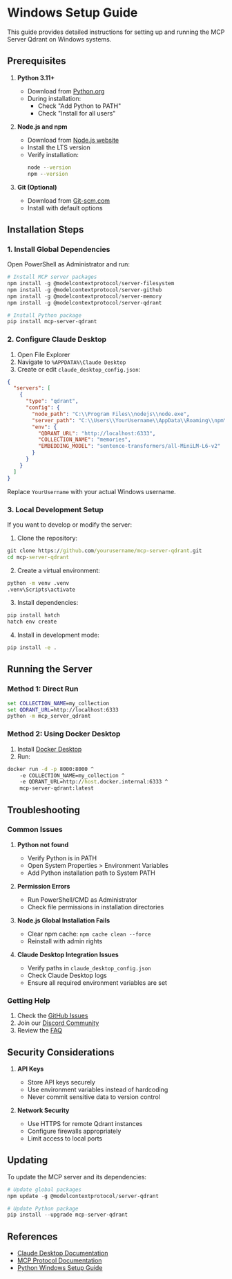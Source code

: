 # Windows Setup Guide

This guide provides detailed instructions for setting up and running the MCP Server Qdrant on Windows systems.

## Prerequisites

1. **Python 3.11+**
   - Download from [Python.org](https://www.python.org/downloads/)
   - During installation:
     - Check "Add Python to PATH"
     - Check "Install for all users"

2. **Node.js and npm**
   - Download from [Node.js website](https://nodejs.org/)
   - Install the LTS version
   - Verify installation:
     ```cmd
     node --version
     npm --version
     ```

3. **Git (Optional)**
   - Download from [Git-scm.com](https://git-scm.com/download/win)
   - Install with default options

## Installation Steps

### 1. Install Global Dependencies

Open PowerShell as Administrator and run:

```powershell
# Install MCP server packages
npm install -g @modelcontextprotocol/server-filesystem
npm install -g @modelcontextprotocol/server-github
npm install -g @modelcontextprotocol/server-memory
npm install -g @modelcontextprotocol/server-qdrant

# Install Python package
pip install mcp-server-qdrant
```

### 2. Configure Claude Desktop

1. Open File Explorer
2. Navigate to `%APPDATA%\Claude Desktop`
3. Create or edit `claude_desktop_config.json`:

```json
{
  "servers": [
    {
      "type": "qdrant",
      "config": {
        "node_path": "C:\\Program Files\\nodejs\\node.exe",
        "server_path": "C:\\Users\\YourUsername\\AppData\\Roaming\\npm\\node_modules\\@modelcontextprotocol\\server-qdrant\\dist\\index.js",
        "env": {
          "QDRANT_URL": "http://localhost:6333",
          "COLLECTION_NAME": "memories",
          "EMBEDDING_MODEL": "sentence-transformers/all-MiniLM-L6-v2"
        }
      }
    }
  ]
}
```

Replace `YourUsername` with your actual Windows username.

### 3. Local Development Setup

If you want to develop or modify the server:

1. Clone the repository:
```cmd
git clone https://github.com/yourusername/mcp-server-qdrant.git
cd mcp-server-qdrant
```

2. Create a virtual environment:
```cmd
python -m venv .venv
.venv\Scripts\activate
```

3. Install dependencies:
```cmd
pip install hatch
hatch env create
```

4. Install in development mode:
```cmd
pip install -e .
```

## Running the Server

### Method 1: Direct Run

```cmd
set COLLECTION_NAME=my_collection
set QDRANT_URL=http://localhost:6333
python -m mcp_server_qdrant
```

### Method 2: Using Docker Desktop

1. Install [Docker Desktop](https://www.docker.com/products/docker-desktop/)
2. Run:
```cmd
docker run -d -p 8000:8000 ^
    -e COLLECTION_NAME=my_collection ^
    -e QDRANT_URL=http://host.docker.internal:6333 ^
    mcp-server-qdrant:latest
```

## Troubleshooting

### Common Issues

1. **Python not found**
   - Verify Python is in PATH
   - Open System Properties > Environment Variables
   - Add Python installation path to System PATH

2. **Permission Errors**
   - Run PowerShell/CMD as Administrator
   - Check file permissions in installation directories

3. **Node.js Global Installation Fails**
   - Clear npm cache: `npm cache clean --force`
   - Reinstall with admin rights

4. **Claude Desktop Integration Issues**
   - Verify paths in `claude_desktop_config.json`
   - Check Claude Desktop logs
   - Ensure all required environment variables are set

### Getting Help

1. Check the [GitHub Issues](https://github.com/yourusername/mcp-server-qdrant/issues)
2. Join our [Discord Community](#)
3. Review the [FAQ](../faq.md)

## Security Considerations

1. **API Keys**
   - Store API keys securely
   - Use environment variables instead of hardcoding
   - Never commit sensitive data to version control

2. **Network Security**
   - Use HTTPS for remote Qdrant instances
   - Configure firewalls appropriately
   - Limit access to local ports

## Updating

To update the MCP server and its dependencies:

```powershell
# Update global packages
npm update -g @modelcontextprotocol/server-qdrant

# Update Python package
pip install --upgrade mcp-server-qdrant
```

## References

- [Claude Desktop Documentation](https://docs.claude.ai/desktop)
- [MCP Protocol Documentation](https://modelcontextprotocol.io/)
- [Python Windows Setup Guide](https://docs.python.org/3/using/windows.html) 